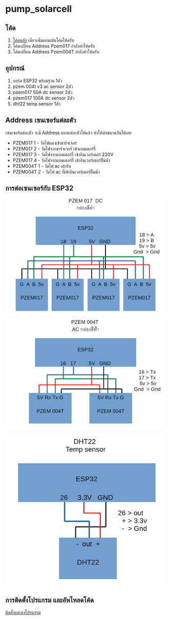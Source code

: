 # pump_solarcell

## โค้ด
1. [โค้ดหลัก](https://raw.githubusercontent.com/canusorn/pump_solarcell/refs/heads/main/solar_pump_measure/solar_pump_measure.ino) เดี๋ยวเพิ่มคอมเม้นโค้ดให้ครับ
2. โค้ดเปลี่ยน Address Pzem017 กำลังทำให้ครับ
3. โค้ดเปลี่ยน Address Pzem004T กำลังทำให้ครับ


## อุปกรณ์
1. บอร์ด ESP32 พร้อมฐาน 1ตัว
2. pzem 004t v3  ac sensor 2ตัว
3. pzem017 50A dc sensor 2ตัว
4. pzem017 100A dc sensor 2ตัว
5. dht22 temp sensor 1ตัว

## Address เซนเซอร์แต่ละตัว
เซนเซอร์แต่ละตัว จะมี Address แยกแต่ละตัวให้แล้ว ทำให้ต่อขนานกันได้เลย

- PZEM017 1 - วัดไฟแผงเข้าชาร์จเจอร์
- PZEM017 2 - วัดไฟจากชาร์จเจอร์ เข้าแบตเตอร์รี่
- PZEM017 3 - วัดไฟจากแบตเตอร์รี่ เข้าอินเวอร์เตอร์ 220V
- PZEM017 4 - วัดไฟจากแบตเตอร์รี่ เข้าอินเวอร์เตอร์ปั้มน้ำ
- PZEM004T 1 - วัดไฟ ac เต้ารับ
- PZEM004T 2 - วัดไฟ ac ที่เข้าอินเวอร์เตอร์ปั้มน้ำ
## การต่อเซนเซอร์กับ ESP32

![PZEM017 dc sensor](pzem017.png)

![PZEM004T ac sensor](pzem004t.png)

![DHT22 Temp sensor](dht22.png)


## การติดตั้งโปรแกรม และอัพโหลดโค้ด
[ติดตั้งและลงโปรแกรม](https://www.glab.co.th/post/%E0%B8%95%E0%B8%B4%E0%B8%94%E0%B8%95%E0%B8%B1%E0%B9%89%E0%B8%87-arduino-ide-2-0-%E0%B9%80%E0%B8%9E%E0%B8%B4%E0%B9%88%E0%B8%A1%E0%B8%9A%E0%B8%AD%E0%B8%A3%E0%B9%8C%E0%B8%94-node32s-%E0%B9%81%E0%B8%A5%E0%B9%89%E0%B8%A7%E0%B9%84%E0%B8%9F%E0%B8%81%E0%B8%A3%E0%B8%B0%E0%B8%9E%E0%B8%A3%E0%B8%B4%E0%B8%9A)

